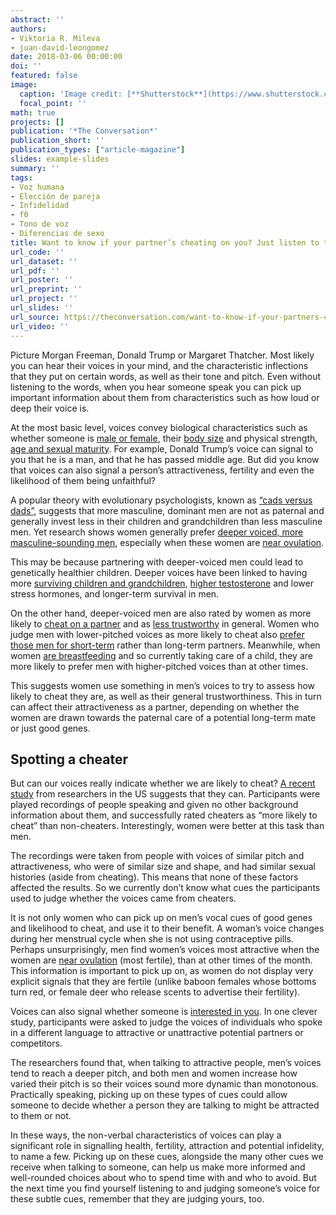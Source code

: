 ```yaml
---
abstract: ''
authors:
- Viktoria R. Mileva
- juan-david-leongomez
date: 2018-03-06 00:00:00
doi: ''
featured: false
image:
  caption: 'Image credit: [**Shutterstock**](https://www.shutterstock.com/image-photo/disloyal-woman-looking-another-man-her-735436885?src=9s2hbtsZ6HlSxSFQ7ZTipw-1-9)'
  focal_point: ''
math: true
projects: []
publication: '*The Conversation*'
publication_short: ''
publication_types: ["article-magazine"]
slides: example-slides
summary: ''
tags:
- Voz humana
- Elección de pareja
- Infidelidad
- f0
- Tono de voz
- Diferencias de sexo
title: Want to know if your partner’s cheating on you? Just listen to their voice
url_code: ''
url_dataset: ''
url_pdf: ''
url_poster: ''
url_preprint: ''
url_project: ''
url_slides: ''
url_source: https://theconversation.com/want-to-know-if-your-partners-cheating-on-you-just-listen-to-their-voice-92387
url_video: ''
---
```

Picture Morgan Freeman, Donald Trump or Margaret Thatcher. Most likely you can hear their voices in your mind, and the characteristic inflections that they put on certain words, as well as their tone and pitch. Even without listening to the words, when you hear someone speak you can pick up important information about them from characteristics such as how loud or deep their voice is.

At the most basic level, voices convey biological characteristics such as whether someone is [male or female](http://rspb.royalsocietypublishing.org/content/279/1728/601), their [body size](https://www.sciencedirect.com/science/article/pii/S0003347204003987?via%3Dihub) and physical strength, [age and sexual maturity](http://www.tandfonline.com/doi/abs/10.1207/s15327027hc0803_2). For example, Donald Trump’s voice can signal to you that he is a man, and that he has passed middle age. But did you know that voices can also signal a person’s attractiveness, fertility and even the likelihood of them being unfaithful?

A popular theory with evolutionary psychologists, known as [“cads versus dads”](https://link.springer.com/article/10.1007/s12110-003-1008-y), suggests that more masculine, dominant men are not as paternal and generally invest less in their children and grandchildren than less masculine men. Yet research shows women generally prefer [deeper voiced, more masculine-sounding men](https://www.sciencedirect.com/science/article/pii/S0003347204003987?via%3Dihub), especially when these women are [near ovulation](https://www.sciencedirect.com/science/article/pii/S0018506X05001704).

This may be because partnering with deeper-voiced men could lead to genetically healthier children. Deeper voices have been linked to having more [surviving children and grandchildren](http://rsbl.royalsocietypublishing.org/content/3/6/682), [higher testosterone](http://rspb.royalsocietypublishing.org/content/283/1829/20152830) and lower stress hormones, and longer-term survival in men.

On the other hand, deeper-voiced men are also rated by women as more likely to [cheat on a partner](http://journals.sagepub.com/doi/10.1177/147470491100900109) and as [less trustworthy](https://www.sciencedirect.com/science/article/pii/S1090513816300368?via%3Dihub#f0005) in general. Women who judge men with lower-pitched voices as more likely to cheat also [prefer those men for short-term](https://www.sciencedirect.com/science/article/pii/S0191886913012324?via%3Dihub) rather than long-term partners. Meanwhile, when women [are breastfeeding](https://doi.org/10.1098/rspb.2008.1542) and so currently taking care of a child, they are more likely to prefer men with higher-pitched voices than at other times.

This suggests women use something in men’s voices to try to assess how likely to cheat they are, as well as their general trustworthiness. This in turn can affect their attractiveness as a partner, depending on whether the women are drawn towards the paternal care of a potential long-term mate or just good genes.

## Spotting a cheater

But can our voices really indicate whether we are likely to cheat? [A recent study](https://doi.org/10.1177/1474704917711513) from researchers in the US suggests that they can. Participants were played recordings of people speaking and given no other background information about them, and successfully rated cheaters as “more likely to cheat” than non-cheaters. Interestingly, women were better at this task than men.

The recordings were taken from people with voices of similar pitch and attractiveness, who were of similar size and shape, and had similar sexual histories (aside from cheating). This means that none of these factors affected the results. So we currently don’t know what cues the participants used to judge whether the voices came from cheaters.

It is not only women who can pick up on men’s vocal cues of good genes and likelihood to cheat, and use it to their benefit. A woman’s voice changes during her menstrual cycle when she is not using contraceptive pills. Perhaps unsurprisingly, men find women’s voices most attractive when the women are [near ovulation](https://www.sciencedirect.com/science/article/pii/S1090513808000263?via%3Dihub) (most fertile), than at other times of the month. This information is important to pick up on, as women do not display very explicit signals that they are fertile (unlike baboon females whose bottoms turn red, or female deer who release scents to advertise their fertility).

Voices can also signal whether someone is [interested in you](/es/publication/leongomez2017/). In one clever study, participants were asked to judge the voices of individuals who spoke in a different language to attractive or unattractive potential partners or competitors.

The researchers found that, when talking to attractive people, men’s voices tend to reach a deeper pitch, and both men and women increase how varied their pitch is so their voices sound more dynamic than monotonous. Practically speaking, picking up on these types of cues could allow someone to decide whether a person they are talking to might be attracted to them or not.

In these ways, the non-verbal characteristics of voices can play a significant role in signalling health, fertility, attraction and potential infidelity, to name a few. Picking up on these cues, alongside the many other cues we receive when talking to someone, can help us make more informed and well-rounded choices about who to spend time with and who to avoid. But the next time you find yourself listening to and judging someone’s voice for these subtle cues, remember that they are judging yours, too.
